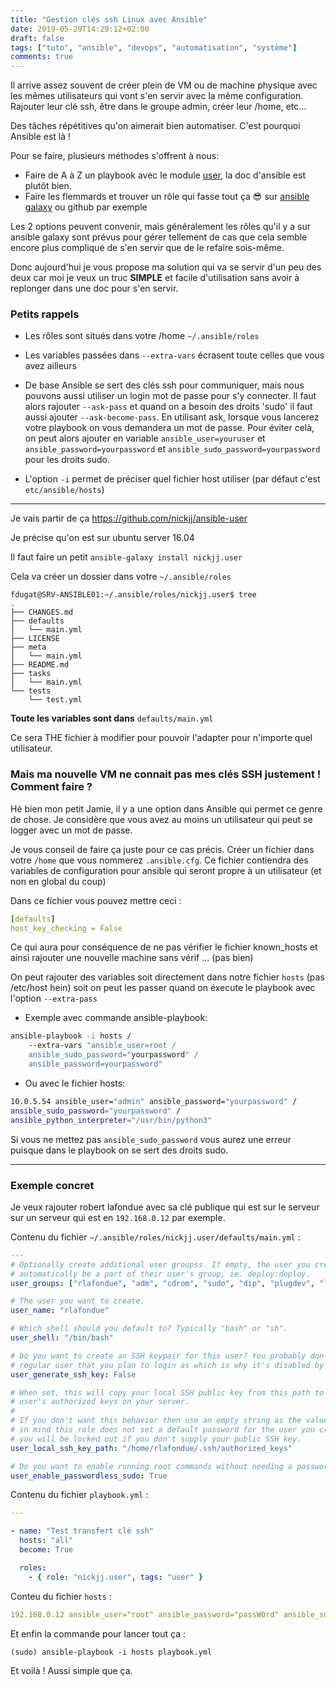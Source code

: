 ```yaml
---
title: "Gestion clés ssh Linux avec Ansible"
date: 2019-05-29T14:29:12+02:00
draft: false
tags: ["tuto", "ansible", "devops", "automatisation", "système"]
comments: true
---
```


Il arrive assez souvent de créer plein de VM ou de machine physique avec les mêmes utilisateurs qui vont s'en servir avec la même configuration.
Rajouter leur clé ssh, être dans le groupe admin, créer leur /home, etc...

Des tâches répétitives qu'on aimerait bien automatiser. C'est pourquoi Ansible est là !

Pour se faire, plusieurs méthodes s'offrent à nous:

* Faire de A à Z un playbook avec le module [user](https://docs.ansible.com/ansible/latest/modules/user_module.html#user-module), la doc d'ansible est plutôt bien.
* Faire les flemmards et trouver un rôle qui fasse tout ça 😎 sur [ansible galaxy](https://galaxy.ansible.com/) ou github par exemple

Les 2 options peuvent convenir, mais généralement les rôles qu'il y a sur ansible galaxy sont prévus pour gérer tellement de cas que cela semble encore plus compliqué de s'en servir que de le refaire sois-même.

Donc aujourd'hui je vous propose ma solution qui va se servir d'un peu des deux car moi je veux un truc **SIMPLE** et facile d'utilisation sans avoir à replonger dans une doc pour s'en servir.

### Petits rappels

* Les rôles sont situés dans votre /home `~/.ansible/roles`

* Les variables passées dans `--extra-vars` écrasent toute celles que vous avez ailleurs

* De base Ansible se sert des clés ssh pour communiquer, mais nous pouvons aussi utiliser un login mot de passe pour s'y connecter. Il faut alors rajouter `--ask-pass` et quand on a besoin des droits 'sudo' il faut aussi ajouter `--ask-become-pass`.
En utilisant ask, lorsque vous lancerez votre playbook on vous demandera un mot de passe. Pour éviter celà, on peut alors ajouter en variable `ansible_user=youruser` et `ansible_password=yourpassword` et `ansible_sudo_password=yourpassword` pour les droits sudo.

* L'option `-i` permet de préciser quel fichier host utiliser (par défaut c'est `etc/ansible/hosts`)


------

Je vais partir de ça https://github.com/nickjj/ansible-user

Je précise qu'on est sur ubuntu server 16.04

Il faut faire un petit `ansible-galaxy install nickjj.user`

Cela va créer un dossier dans votre `~/.ansible/roles`
```batch
fdugat@SRV-ANSIBLE01:~/.ansible/roles/nickjj.user$ tree
.
├── CHANGES.md
├── defaults
│   └── main.yml
├── LICENSE
├── meta
│   └── main.yml
├── README.md
├── tasks
│   └── main.yml
└── tests
    └── test.yml
```
**Toute les variables sont dans** `defaults/main.yml`

Ce sera THE fichier à modifier pour pouvoir l'adapter pour n'importe quel utilisateur.

### Mais ma nouvelle VM ne connait pas mes clés SSH justement ! Comment faire ?

Hé bien mon petit Jamie, il y a une option dans Ansible qui permet ce genre de chose. Je considère que vous avez au moins un utilisateur qui peut se logger avec un mot de passe.

Je vous conseil de faire ça juste pour ce cas précis. Créer un fichier dans votre `/home` que vous nommerez `.ansible.cfg`. Ce fichier contiendra des variables de configuration pour ansible qui seront propre à un utilisateur (et non en global du coup)

Dans ce fichier vous pouvez mettre ceci :
```YAML
[defaults]
host_key_checking = False
```
Ce qui aura pour conséquence de ne pas vérifier le fichier known_hosts et ainsi rajouter une nouvelle machine sans vérif ... (pas bien)

On peut rajouter des variables soit directement dans notre fichier `hosts` (pas /etc/host hein) soit on peut les passer quand on éxecute le playbook avec l'option `--extra-pass`

* Exemple avec commande ansible-playbook:

```bash
ansible-playbook -i hosts /
    --extra-vars "ansible_user=root /
    ansible_sudo_password="yourpassword" /
    ansible_password=yourpassword"
```
* Ou avec le fichier hosts:

```bash
10.0.5.54 ansible_user="admin" ansible_password="yourpassword" /
ansible_sudo_password="yourpassword" /
ansible_python_interpreter="/usr/bin/python3"
```
Si vous ne mettez pas `ansible_sudo_password` vous aurez une erreur puisque dans le playbook on se sert des droits sudo.

---

### Exemple concret
Je veux rajouter robert lafondue avec sa clé publique qui est sur le serveur sur un serveur qui est en `192.168.0.12` par exemple.

Contenu du fichier `~/.ansible/roles/nickjj.user/defaults/main.yml` :
```YAML
---
# Optionally create additional user groupss. If empty, the user you create will
# automatically be a part of their user's group, ie. deploy:deploy.
user_groups: ["rlafondue", "adm", "cdrom", "sudo", "dip", "plugdev", "lxd", "lpadmin"]

# The user you want to create.
user_name: "rlafondue"

# Which shell should you default to? Typically "bash" or "sh".
user_shell: "/bin/bash"

# Do you want to create an SSH keypair for this user? You probably don't for a
# regular user that you plan to login as which is why it's disabled by default.
user_generate_ssh_key: False

# When set, this will copy your local SSH public key from this path to your
# user's authorized keys on your server.
#
# If you don't want this behavior then use an empty string as the value but keep
# in mind this role does not set a default password for the user you create, so
# you will be locked out if you don't supply your public SSH key.
user_local_ssh_key_path: "/home/rlafondue/.ssh/authorized_keys"

# Do you want to enable running root commands without needing a password?
user_enable_passwordless_sudo: True
```

Contenu du fichier `playbook.yml` :
```YAML
---

- name: "Test transfert clé ssh"
  hosts: "all"
  become: True

  roles:
    - { role: "nickjj.user", tags: "user" }
```

Conteu du fichier `hosts` :
```YAML
192.168.0.12 ansible_user="root" ansible_password="passW0rd" ansible_sudo_password="passW0rd" ansible_python_interpreter="/usr/bin/python3"
```

Et enfin la commande pour lancer tout ça :

`(sudo) ansible-playbook -i hosts playbook.yml`

Et voilà ! Aussi simple que ça.
